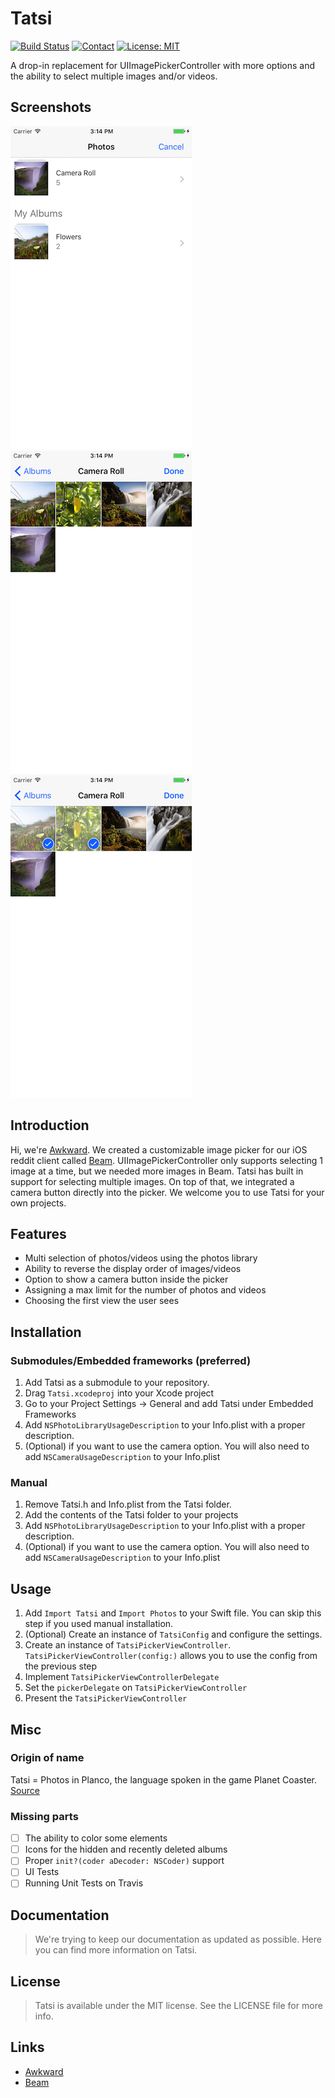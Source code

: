 # Tatsi
[![Build Status](https://travis-ci.org/awkward/Tatsi.svg?branch=master)](https://travis-ci.org/awkward/Tatsi)
[![Contact](https://img.shields.io/badge/contact-madeawkward-blue.svg?style=flat)](https://twitter.com/madeawkward)
[![License: MIT](https://img.shields.io/badge/License-MIT-yellow.svg)](https://opensource.org/licenses/MIT)

A drop-in replacement for UIImagePickerController with more options and the ability to select multiple images and/or videos.

## Screenshots 

![Albums list](Screenshots/albums.png?raw=true)
![Camera Roll](Screenshots/camera-roll.png?raw=true)
![Selection](Screenshots/camera-roll-selected.png?raw=true)

## Introduction

Hi, we're <a href="https://awkward.co/" target="_blank">Awkward</a>. We created a customizable image picker for our iOS reddit client called <a href="https://beamreddit.com/" target="_blank">Beam</a>. UIImagePickerController only supports selecting 1 image at a time, but we needed more images in Beam. Tatsi has built in support for selecting multiple images. On top of that, we integrated a camera button directly into the picker. We welcome you to use Tatsi for your own projects.

## Features

- Multi selection of photos/videos using the photos library
- Ability to reverse the display order of images/videos
- Option to show a camera button inside the picker
- Assigning a max limit for the number of photos and videos
- Choosing the first view the user sees

## Installation

### Submodules/Embedded frameworks (preferred)

1. Add Tatsi as a submodule to your repository.
2. Drag `Tatsi.xcodeproj` into your Xcode project
3. Go to your Project Settings -> General and add Tatsi under Embedded Frameworks
4. Add `NSPhotoLibraryUsageDescription` to your Info.plist with a proper description.
5. (Optional) if you want to use the camera option. You will also need to add `NSCameraUsageDescription` to your Info.plist

### Manual

1. Remove Tatsi.h and Info.plist from the Tatsi folder.
2. Add the contents of the Tatsi folder to your projects
3. Add `NSPhotoLibraryUsageDescription` to your Info.plist with a proper description.
4. (Optional) if you want to use the camera option. You will also need to add `NSCameraUsageDescription` to your Info.plist

## Usage

1. Add `Import Tatsi` and `Import Photos` to your Swift file. You can skip this step if you used manual installation.
2. (Optional) Create an instance of `TatsiConfig` and configure the settings.
3. Create an instance of `TatsiPickerViewController`. `TatsiPickerViewController(config:)` allows you to use the config from the previous step
4. Implement `TatsiPickerViewControllerDelegate`
5. Set the `pickerDelegate` on `TatsiPickerViewController`
6. Present the `TatsiPickerViewController`

## Misc

### Origin of name
Tatsi = Photos in Planco, the language spoken in the game Planet Coaster. [Source](https://twitter.com/JamesStant/status/882582597460799489)

### Missing parts

- [ ] The ability to color some elements
- [ ] Icons for the hidden and recently deleted albums
- [ ] Proper `init?(coder aDecoder: NSCoder)` support
- [ ] UI Tests
- [ ] Running Unit Tests on Travis

## Documentation

> We're trying to keep our documentation as updated as possible. Here you can find more information on Tatsi.

## License

> Tatsi is available under the MIT license. See the LICENSE file for more info.

## Links

  - <a href="https://awkward.co/" target="_blank">Awkward</a>
  - <a href="https://beamreddit.com/" target="_blank">Beam</a>
